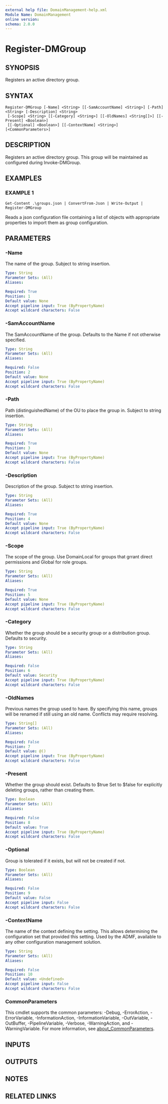 ```yaml
---
external help file: DomainManagement-help.xml
Module Name: DomainManagement
online version:
schema: 2.0.0
---
```


# Register-DMGroup

## SYNOPSIS
Registers an active directory group.

## SYNTAX

```
Register-DMGroup [-Name] <String> [[-SamAccountName] <String>] [-Path] <String> [-Description] <String>
 [-Scope] <String> [[-Category] <String>] [[-OldNames] <String[]>] [[-Present] <Boolean>]
 [[-Optional] <Boolean>] [[-ContextName] <String>] [<CommonParameters>]
```

## DESCRIPTION
Registers an active directory group.
This group will be maintained as configured during Invoke-DMGroup.

## EXAMPLES

### EXAMPLE 1
```
Get-Content .\groups.json | ConvertFrom-Json | Write-Output | Register-DMGroup
```

Reads a json configuration file containing a list of objects with appropriate properties to import them as group configuration.

## PARAMETERS

### -Name
The name of the group.
Subject to string insertion.

```yaml
Type: String
Parameter Sets: (All)
Aliases:

Required: True
Position: 1
Default value: None
Accept pipeline input: True (ByPropertyName)
Accept wildcard characters: False
```

### -SamAccountName
The SamAccountName of the group.
Defaults to the Name if not otherwise specified.

```yaml
Type: String
Parameter Sets: (All)
Aliases:

Required: False
Position: 2
Default value: None
Accept pipeline input: True (ByPropertyName)
Accept wildcard characters: False
```

### -Path
Path (distinguishedName) of the OU to place the group in.
Subject to string insertion.

```yaml
Type: String
Parameter Sets: (All)
Aliases:

Required: True
Position: 3
Default value: None
Accept pipeline input: True (ByPropertyName)
Accept wildcard characters: False
```

### -Description
Description of the group.
Subject to string insertion.

```yaml
Type: String
Parameter Sets: (All)
Aliases:

Required: True
Position: 4
Default value: None
Accept pipeline input: True (ByPropertyName)
Accept wildcard characters: False
```

### -Scope
The scope of the group.
Use DomainLocal for groups that grrant direct permissions and Global for role groups.

```yaml
Type: String
Parameter Sets: (All)
Aliases:

Required: True
Position: 5
Default value: None
Accept pipeline input: True (ByPropertyName)
Accept wildcard characters: False
```

### -Category
Whether the group should be a security group or a distribution group.
Defaults to security.

```yaml
Type: String
Parameter Sets: (All)
Aliases:

Required: False
Position: 6
Default value: Security
Accept pipeline input: True (ByPropertyName)
Accept wildcard characters: False
```

### -OldNames
Previous names the group used to have.
By specifying this name, groups will be renamed if still using an old name.
Conflicts may require resolving.

```yaml
Type: String[]
Parameter Sets: (All)
Aliases:

Required: False
Position: 7
Default value: @()
Accept pipeline input: True (ByPropertyName)
Accept wildcard characters: False
```

### -Present
Whether the group should exist.
Defaults to $true
Set to $false for explicitly deleting groups, rather than creating them.

```yaml
Type: Boolean
Parameter Sets: (All)
Aliases:

Required: False
Position: 8
Default value: True
Accept pipeline input: True (ByPropertyName)
Accept wildcard characters: False
```

### -Optional
Group is tolerated if it exists, but will not be created if not.

```yaml
Type: Boolean
Parameter Sets: (All)
Aliases:

Required: False
Position: 9
Default value: False
Accept pipeline input: False
Accept wildcard characters: False
```

### -ContextName
The name of the context defining the setting.
This allows determining the configuration set that provided this setting.
Used by the ADMF, available to any other configuration management solution.

```yaml
Type: String
Parameter Sets: (All)
Aliases:

Required: False
Position: 10
Default value: <Undefined>
Accept pipeline input: False
Accept wildcard characters: False
```

### CommonParameters
This cmdlet supports the common parameters: -Debug, -ErrorAction, -ErrorVariable, -InformationAction, -InformationVariable, -OutVariable, -OutBuffer, -PipelineVariable, -Verbose, -WarningAction, and -WarningVariable. For more information, see [about_CommonParameters](http://go.microsoft.com/fwlink/?LinkID=113216).

## INPUTS

## OUTPUTS

## NOTES

## RELATED LINKS
